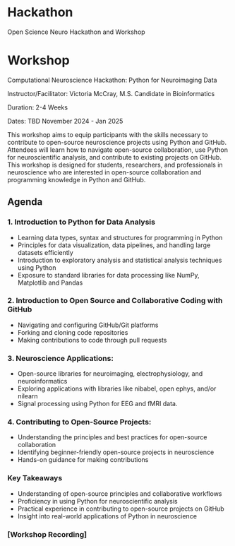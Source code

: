# Hackathon
Open Science Neuro Hackathon and Workshop

# Workshop

Computational Neuroscience Hackathon: Python for Neuroimaging Data

Instructor/Facilitator: Victoria McCray, M.S. Candidate in Bioinformatics

Duration: 2-4 Weeks

Dates: TBD November 2024 - Jan 2025



This workshop aims to equip participants with the skills necessary to contribute to open-source neuroscience projects using Python and GitHub. Attendees will learn how to navigate open-source collaboration, use Python for neuroscientific analysis, and contribute to existing projects on GitHub. This workshop is designed for students, researchers, and professionals in neuroscience who are interested in open-source collaboration and programming knowledge in Python and GitHub. 

## Agenda

### 1. Introduction to Python for Data Analysis
- Learning data types, syntax and structures for programming in Python
- Principles for data visualization, data pipelines, and handling large datasets efficiently
- Introduction to exploratory analysis and statistical analysis techniques using Python
- Exposure to standard libraries for data processing like NumPy, Matplotlib and Pandas

### 2. Introduction to Open Source and Collaborative Coding with GitHub
- Navigating and configuring GitHub/Git platforms
- Forking and cloning code repositories
- Making contributions to code through pull requests

### 3. Neuroscience Applications:
- Open-source libraries for neuroimaging, electrophysiology, and neuroinformatics
- Exploring applications with libraries like nibabel, open ephys, and/or nilearn
- Signal processing using Python for EEG and fMRI data.

### 4. Contributing to Open-Source Projects:
- Understanding the principles and best practices for open-source collaboration
- Identifying beginner-friendly open-source projects in neuroscience
- Hands-on guidance for making contributions

### Key Takeaways
- Understanding of open-source principles and collaborative workflows
- Proficiency in using Python for neuroscientific analysis
- Practical experience in contributing to open-source projects on GitHub
- Insight into real-world applications of Python in neuroscience

### [Workshop Recording]

